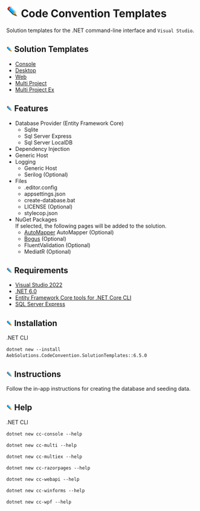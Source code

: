 <!-- Header -->
# ![](/Assets/github-image32x32.png) Code Convention Templates
Solution templates for the .NET command-line interface and `Visual Studio`.

<!-- Solution Templates -->
## ![](/Assets/github-image16x16.png) Solution Templates
* [Console](https://github.com/bboy77/Templates/tree/main/SolutionTemplates/Content/Console/)
* [Desktop](https://github.com/bboy77/Templates/tree/main/SolutionTemplates/Content/Desktop/)
* [Web](https://github.com/bboy77/Templates/tree/main/SolutionTemplates/Content/Web/)
* [Multi Project](https://github.com/bboy77/Templates/tree/main/SolutionTemplates/Content/Multi-Project/)
* [Multi Project Ex](https://github.com/bboy77/Templates/tree/main/SolutionTemplates/Content/Multi-ProjectEx/)

<!-- Features -->
## ![](/Assets/github-image16x16.png) Features
* Database Provider (Entity Framework Core)
  * Sqlite
  * Sql Server Express
  * Sql Server LocalDB
* Dependency Injection
* Generic Host
* Logging
  * Generic Host
  * Serilog (Optional)
* Files
  * .editor.config
  * appsettings.json
  * create-database.bat
  * LICENSE (Optional)
  * stylecop.json
* NuGet Packages<br />If selected, the following pages will be added to the solution.
  * [AutoMapper]() AutoMapper (Optional)
  * [Bogus](https://www.nuget.org/packages/Bogus/) (Optional)
  * FluentValidation (Optional)
  * MediatR (Optional)

<!-- Requirements -->
## ![Requirements](/Assets/github-image16x16.png) Requirements
* [Visual Studio 2022](https://visualstudio.microsoft.com/launch/)
* [.NET 6.0](https://dotnet.microsoft.com/download/dotnet/6.0)
* [Entity Framework Core tools for .NET Core CLI](https://docs.microsoft.com/en-us/ef/core/cli/dotnet)
* [SQL Server Express](https://www.microsoft.com/en-us/sql-server/sql-server-downloads)

<!-- Instalation -->
## ![Installation](/Assets/github-image16x16.png) Installation
.NET CLI
```
dotnet new --install AebSolutions.CodeConvention.SolutionTemplates::6.5.0
```

## ![Instructions](/Assets/github-image16x16.png) Instructions
Follow the in-app instructions for creating the database and seeding data.

## ![Help](/Assets/github-image16x16.png) Help
.NET CLI
```
dotnet new cc-console --help
```
```
dotnet new cc-multi --help
```
```
dotnet new cc-multiex --help
```
```
dotnet new cc-razorpages --help
```
```
dotnet new cc-webapi --help
```
```
dotnet new cc-winforms --help
```
```
dotnet new cc-wpf --help
```
